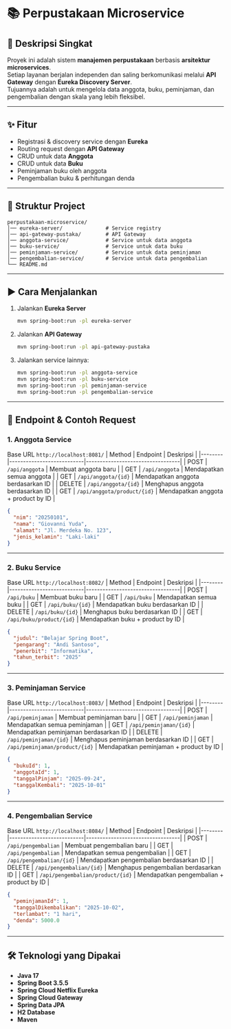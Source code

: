 # 📚 Perpustakaan Microservice

## 📝 Deskripsi Singkat
Proyek ini adalah sistem **manajemen perpustakaan** berbasis **arsitektur microservices**.  
Setiap layanan berjalan independen dan saling berkomunikasi melalui **API Gateway** dengan **Eureka Discovery Server**.  
Tujuannya adalah untuk mengelola data anggota, buku, peminjaman, dan pengembalian dengan skala yang lebih fleksibel.

---

## ✨ Fitur
- Registrasi & discovery service dengan **Eureka**  
- Routing request dengan **API Gateway**  
- CRUD untuk data **Anggota**  
- CRUD untuk data **Buku**  
- Peminjaman buku oleh anggota  
- Pengembalian buku & perhitungan denda  

---

## 📂 Struktur Project
```
perpustakaan-microservice/
│── eureka-server/              # Service registry
│── api-gateway-pustaka/        # API Gateway
│── anggota-service/            # Service untuk data anggota
│── buku-service/               # Service untuk data buku
│── peminjaman-service/         # Service untuk data peminjaman
│── pengembalian-service/       # Service untuk data pengembalian
└── README.md
```

---

## ▶️ Cara Menjalankan
1. Jalankan **Eureka Server**  
   ```bash
   mvn spring-boot:run -pl eureka-server
   ```
2. Jalankan **API Gateway**  
   ```bash
   mvn spring-boot:run -pl api-gateway-pustaka
   ```
3. Jalankan service lainnya:  
   ```bash
   mvn spring-boot:run -pl anggota-service
   mvn spring-boot:run -pl buku-service
   mvn spring-boot:run -pl peminjaman-service
   mvn spring-boot:run -pl pengembalian-service
   ```

---

## 📌 Endpoint & Contoh Request

### 1. Anggota Service  
Base URL `http://localhost:8081/`
| Method | Endpoint                  | Deskripsi                        |
|--------|---------------------------|----------------------------------|
| POST   | `/api/anggota`              | Membuat anggota baru               |
| GET    | `/api/anggota`              | Mendapatkan semua anggota          |
| GET    | `/api/anggota/{id}`         | Mendapatkan anggota berdasarkan ID |
| DELETE | `/api/anggota/{id}`         | Menghapus anggota berdasarkan ID   |
| GET    | `/api/anggota/product/{id}` | Mendapatkan anggota + product by ID |


```json
{
  "nim": "20250101",
  "nama": "Giovanni Yuda",
  "alamat": "Jl. Merdeka No. 123",
  "jenis_kelamin": "Laki-laki"
}
```

---

### 2. Buku Service  
Base URL `http://localhost:8082/`
| Method | Endpoint                  | Deskripsi                        |
|--------|---------------------------|----------------------------------|
| POST   | `/api/buku`              | Membuat buku baru               |
| GET    | `/api/buku`              | Mendapatkan semua buku          |
| GET    | `/api/buku/{id}`         | Mendapatkan buku berdasarkan ID |
| DELETE | `/api/buku/{id}`         | Menghapus buku berdasarkan ID   |
| GET    | `/api/buku/product/{id}` | Mendapatkan buku + product by ID |

```json
{
  "judul": "Belajar Spring Boot",
  "pengarang": "Andi Santoso",
  "penerbit": "Informatika",
  "tahun_terbit": "2025"
}
```

---

### 3. Peminjaman Service  
Base URL `http://localhost:8083/`
| Method | Endpoint                  | Deskripsi                        |
|--------|---------------------------|----------------------------------|
| POST   | `/api/peminjaman`              | Membuat peminjaman baru               |
| GET    | `/api/peminjaman`              | Mendapatkan semua peminjaman          |
| GET    | `/api/peminjaman/{id}`         | Mendapatkan peminjaman berdasarkan ID |
| DELETE | `/api/peminjaman/{id}`         | Menghapus peminjaman berdasarkan ID   |
| GET    | `/api/peminjaman/product/{id}` | Mendapatkan peminjaman + product by ID |

```json
{
  "bukuId": 1,
  "anggotaId": 1,
  "tanggalPinjam": "2025-09-24",
  "tanggalKembali": "2025-10-01"
}
```

---

### 4. Pengembalian Service  
Base URL `http://localhost:8084/`
| Method | Endpoint                  | Deskripsi                        |
|--------|---------------------------|----------------------------------|
| POST   | `/api/pengembalian`              | Membuat pengembalian baru               |
| GET    | `/api/pengembalian`              | Mendapatkan semua pengembalian          |
| GET    | `/api/pengembalian/{id}`         | Mendapatkan pengembalian berdasarkan ID |
| DELETE | `/api/pengembalian/{id}`         | Menghapus pengembalian berdasarkan ID   |
| GET    | `/api/pengembalian/product/{id}` | Mendapatkan pengembalian + product by ID |

```json
{
  "peminjamanId": 1,
  "tanggalDikembalikan": "2025-10-02",
  "terlambat": "1 hari",
  "denda": 5000.0
}
```

---

## 🛠️ Teknologi yang Dipakai
- **Java 17**  
- **Spring Boot 3.5.5**  
- **Spring Cloud Netflix Eureka**  
- **Spring Cloud Gateway**  
- **Spring Data JPA**  
- **H2 Database**  
- **Maven**  
